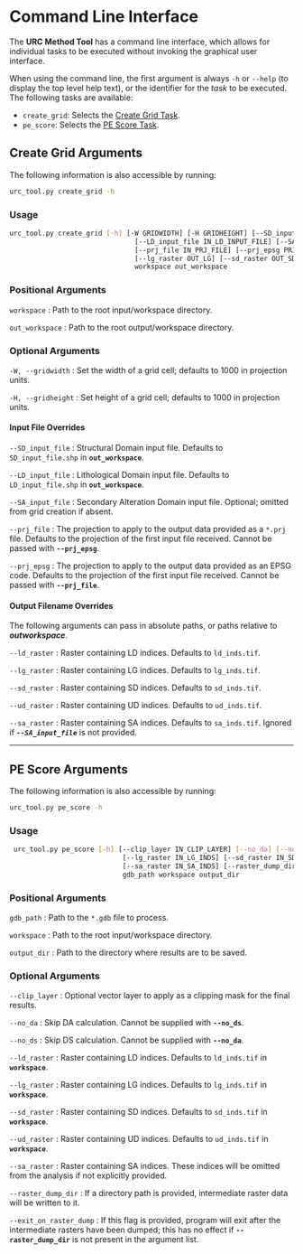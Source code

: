 Command Line Interface
======================

The **URC Method Tool** has a command line interface, which allows for individual tasks to be 
executed without invoking the graphical user interface.

When using the command line, the first argument is always `-h` or `--help` (to display the top level help text), or the 
identifier for the _task_ to be executed. The following tasks are available:

* `create_grid`: Selects the [Create Grid Task](../usage/create_grid_task.md).
* `pe_score`: Selects the [PE Score Task](../usage/pe_score_task.md).

Create Grid Arguments
---------------------

The following information is also accessible by running:

```sh
urc_tool.py create_grid -h
```

### Usage

```sh
urc_tool.py create_grid [-h] [-W GRIDWIDTH] [-H GRIDHEIGHT] [--SD_input_file IN_SD_INPUT_FILE]
                               [--LD_input_file IN_LD_INPUT_FILE] [--SA_input_file IN_SA_INPUT_FILE]
                               [--prj_file IN_PRJ_FILE] [--prj_epsg PRJ_EPSG] [--ld_raster OUT_LD]
                               [--lg_raster OUT_LG] [--sd_raster OUT_SD] [--ud_raster OUT_UD] [--sa_raster OUT_SA]
                               workspace out_workspace
```

### Positional Arguments

`workspace`
: Path to the root input/workspace directory.

`out_workspace`
: Path to the root output/workspace directory.


### Optional Arguments

`-W, --gridwidth`
: Set the width of a grid cell; defaults to 1000 in projection units.

`-H, --gridheight`
: Set height of a grid cell; defaults to 1000 in projection units.

#### Input File Overrides

`--SD_input_file`
: Structural Domain input file. Defaults to `SD_input_file.shp` in **`out_workspace`**.

`--LD_input_file`
: Lithological Domain input file. Defaults to `LD_input_file.shp` in **`out_workspace`**.

`--SA_input_file`
: Secondary Alteration Domain input file. Optional; omitted from grid creation if absent.

`--prj_file`
: The projection to apply to the output data provided as a `*.prj` file. Defaults to the projection of the first input
  file received. Cannot be passed with **`--prj_epsg`**.

`--prj_epsg`
: The projection to apply to the output data provided as an EPSG code. Defaults to the projection of the first input
  file received. Cannot be passed with **`--prj_file`**.

#### Output Filename Overrides

The following arguments can pass in absolute paths, or paths relative to ***outworkspace***.

`--ld_raster` 
: Raster containing LD indices. Defaults to `ld_inds.tif`.
  
`--lg_raster`
: Raster containing LG indices. Defaults to `lg_inds.tif`.

`--sd_raster` 
: Raster containing SD indices. Defaults to `sd_inds.tif`.

`--ud_raster`
: Raster containing UD indices. Defaults to `ud_inds.tif`. 

`--sa_raster`
: Raster containing SA indices. Defaults to `sa_inds.tif`. Ignored if ***`--SA_input_file`*** is not provided.

---

PE Score Arguments
------------------

The following information is also accessible by running:

```sh
urc_tool.py pe_score -h
```


### Usage

```sh
 urc_tool.py pe_score [-h] [--clip_layer IN_CLIP_LAYER] [--no_da] [--no_ds] [--ld_raster IN_LD_INDS]
                            [--lg_raster IN_LG_INDS] [--sd_raster IN_SD_INDS] [--ud_raster IN_UD_INDS]
                            [--sa_raster IN_SA_INDS] [--raster_dump_dir OUT_RASTER_DIR] [--exit_on_raster_dump]
                            gdb_path workspace output_dir
```

### Positional Arguments

`gdb_path`
: Path to the `*.gdb` file to process.

`workspace`
: Path to the root input/workspace directory.

`output_dir`
: Path to the directory where results are to be saved.

### Optional Arguments

`--clip_layer`
: Optional vector layer to apply as a clipping mask for the final results.

`--no_da`
: Skip DA calculation. Cannot be supplied with **`--no_ds`**.

`--no_ds`
: Skip DS calculation. Cannot be supplied with **`--no_da`**.

`--ld_raster`
: Raster containing LD indices. Defaults to `ld_inds.tif` in **`workspace`**.

`--lg_raster`
: Raster containing LG indices. Defaults to `lg_inds.tif` in **`workspace`**.

`--sd_raster`
: Raster containing SD indices. Defaults to `sd_inds.tif` in **`workspace`**.

`--ud_raster`
: Raster containing UD indices. Defaults to `ud_inds.tif` in **`workspace`**.

`--sa_raster`
: Raster containing SA indices. These indices will be omitted from the analysis if not explicitly provided.

`--raster_dump_dir`
: If a directory path is provided, intermediate raster data will be written to it.

`--exit_on_raster_dump`
: If this flag is provided, program will exit after the intermediate rasters have been dumped; this has no effect if 
  **`--raster_dump_dir`** is not present in the argument list.
